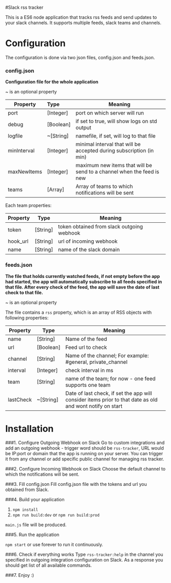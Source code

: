 #Slack rss tracker

This is a ES6 node application that tracks rss feeds and send updates to your slack channels. It supports multiple feeds, slack teams and channels. 

# Configuration

The configuration is done via two json files, config.json and feeds.json. 

### config.json
**Configuration file for the whole application**

~ is an optional property

| Property        | Type       | Meaning |
| ------------- |:-------------| ---|
| port     | [Integer] | port on which server will run |
| debug     | [Boolean]      | if set to true, will show logs on std output |
| logfile     | ~[String]     | namefile, if set, will log to that file |
| minInterval | [Integer]      | minimal interval that will be accepted during subscription (in min) |
| maxNewItems     | [Integer]     | maximum new items that will be send to a channel when the feed is new |
| teams | [Array]      | Array of teams to which notifications will be sent |

Each team properties:

| Property        | Type       | Meaning |
| ------------- |:-------------:| ---|
| token     | [String] | token obtained from slack outgoing webhook|
| hook_url     | [String]      | url of incoming webhook|
| name     | [String]     | name of the slack domain|

### feeds.json
**The file that holds currently watched feeds, if not empty before the app had started, the app will automatically subscribe to all feeds specified in that file. After every check of the feed, the app will save the date of last check to that file.** 

~ is an optional property

The file contains a `rss` property, which is an array of RSS objects with following properties:

| Property        | Type       | Meaning |
| --- |---|---|
| name     | [String] | Name of the feed |
| url     | [Boolean]      | Feed url to check |
| channel     | [String]     | Name of the channel; For example: #general, private_channel |
| interval | [Integer]      | check interval in ms |
| team     | [String]     | name of the team; for now - one feed supports one team |
| lastCheck     | ~[String]     | Date of last check, if set the app will consider items prior to that date as old and wont notify on start |

# Installation

###1. Configure Outgoing Webhook on Slack
Go to custom integrations and add an outgoing webhook - trigger word should be `rss-tracker`, URL would be IP:port or domain that the app is running on your server. You can trigger it from any channel or add specific public channel for managing rss tracker.

###2. Configure Incoming Webhook on Slack
Choose the default channel to which the notifications will be sent. 

###3. Fill config.json
Fill config.json file with the tokens and url you obtained from Slack. 

###4. Build your application

1. `npm install`
2. `npm run build:dev` or `npm run build:prod`

`main.js` file will be produced.

###5. Run the application

`npm start` or use forever to run it continuously. 

###6. Check if everything works
Type `rss-tracker:help` in the channel you specified in outgoing integration configuration on Slack. As a response you should get list of all available commands.

###7. Enjoy :)
